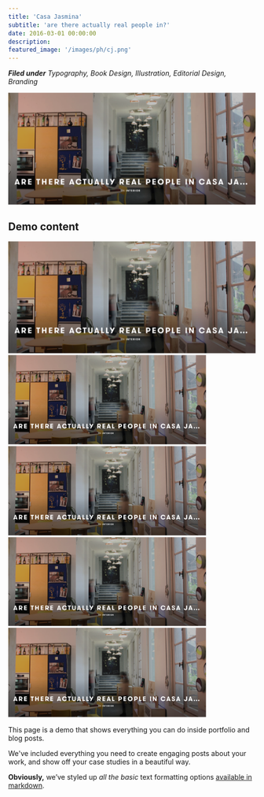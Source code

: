 ```yaml
---
title: 'Casa Jasmina'
subtitle: 'are there actually real people in?'
date: 2016-03-01 00:00:00
description:
featured_image: '/images/ph/cj.png'
---
```


_**Filed under** Typography, Book Design, Illustration, Editorial Design, Branding_

![](/images/ph/cj.png)

## Demo content

<div class="gallery" data-columns="1">
	<img src="/images/ph/cj.png">
</div>
<div class="gallery" data-columns="2" style="max-width: 80%;">
	<img src="/images/ph/cj.png">
	<img src="/images/ph/cj.png">
	<img src="/images/ph/cj.png">
	<img src="/images/ph/cj.png">
	</div>

This page is a demo that shows everything you can do inside portfolio and blog posts.

We've included everything you need to create engaging posts about your work, and show off your case studies in a beautiful way.

**Obviously,** we’ve styled up *all the basic* text formatting options [available in markdown](https://github.com/adam-p/markdown-here/wiki/Markdown-Cheatsheet).
